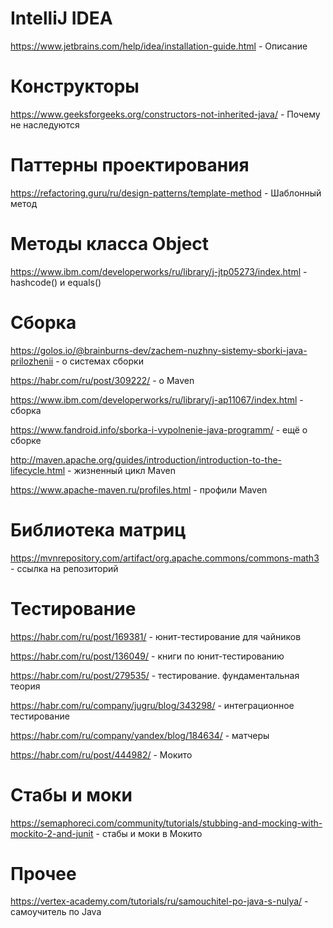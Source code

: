 # IntelliJ IDEA
https://www.jetbrains.com/help/idea/installation-guide.html - Описание

# Конструкторы
https://www.geeksforgeeks.org/constructors-not-inherited-java/ - Почему не наследуются

# Паттерны проектирования
https://refactoring.guru/ru/design-patterns/template-method - Шаблонный метод

# Методы класса Object

https://www.ibm.com/developerworks/ru/library/j-jtp05273/index.html - hashcode() и equals()

# Cборка
https://golos.io/@brainburns-dev/zachem-nuzhny-sistemy-sborki-java-prilozhenii - о системах сборки

https://habr.com/ru/post/309222/ - о Maven

https://www.ibm.com/developerworks/ru/library/j-ap11067/index.html - сборка

https://www.fandroid.info/sborka-i-vypolnenie-java-programm/ - ещё о сборке

http://maven.apache.org/guides/introduction/introduction-to-the-lifecycle.html - жизненный цикл Maven

https://www.apache-maven.ru/profiles.html - профили Maven

# Библиотека матриц
https://mvnrepository.com/artifact/org.apache.commons/commons-math3 - ссылка на репозиторий

# Тестирование
https://habr.com/ru/post/169381/ - юнит-тестирование для чайников

https://habr.com/ru/post/136049/ - книги по юнит-тестированию

https://habr.com/ru/post/279535/ - тестирование. фундаментальная теория 

https://habr.com/ru/company/jugru/blog/343298/ - интеграционное тестирование

https://habr.com/ru/company/yandex/blog/184634/ - матчеры

https://habr.com/ru/post/444982/ - Мокито

# Стабы и моки 
https://semaphoreci.com/community/tutorials/stubbing-and-mocking-with-mockito-2-and-junit - стабы и моки в Мокито

# Прочее
https://vertex-academy.com/tutorials/ru/samouchitel-po-java-s-nulya/ - самоучитель по Java
